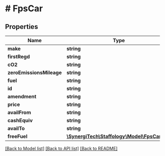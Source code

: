 # # FpsCar

## Properties

Name | Type | Description | Notes
------------ | ------------- | ------------- | -------------
**make** | **string** |  | [optional]
**firstRegd** | **string** |  | [optional]
**cO2** | **string** |  | [optional]
**zeroEmissionsMileage** | **string** |  | [optional]
**fuel** | **string** |  | [optional]
**id** | **string** |  | [optional]
**amendment** | **string** |  | [optional]
**price** | **string** |  | [optional]
**availFrom** | **string** |  | [optional]
**cashEquiv** | **string** |  | [optional]
**availTo** | **string** |  | [optional]
**freeFuel** | [**\SynergiTech\Staffology\Model\FpsCarFuel**](FpsCarFuel.md) |  | [optional]

[[Back to Model list]](../../README.md#models) [[Back to API list]](../../README.md#endpoints) [[Back to README]](../../README.md)
